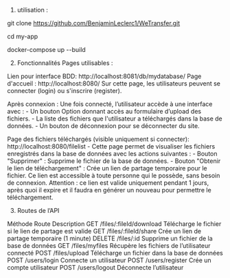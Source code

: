 1.  utilisation :

git clone https://github.com/BenjaminLeclerc1/WeTransfer.git

cd my-app

docker-compose up --build

2. Fonctionnalités
Pages utilisables :

Lien pour interface BDD: http://localhost:8081/db/mydatabase/
Page d'accueil : http://localhost:8080/
    Sur cette page, les utilisateurs peuvent se connecter (login) ou s'inscrire (register).

Après connexion :
    Une fois connecté, l’utilisateur accède à une interface avec :
        - Un bouton Option donnant accès au formulaire d’upload des fichiers.
        - La liste des fichiers que l'utilisateur a téléchargés dans la base de données.
        - Un bouton de déconnexion pour se déconnecter du site.

Page des fichiers téléchargés (visible uniquement si connecter): http://localhost:8080/filelist
    - Cette page permet de visualiser les fichiers enregistrés dans la base de données avec les actions suivantes :
        - Bouton "Supprimer" : Supprime le fichier de la base de données.
        - Bouton "Obtenir le lien de téléchargement" : Crée un lien de partage temporaire pour le fichier. Ce lien est accessible à toute personne qui le possède, sans besoin de connexion. Attention : ce lien est valide uniquement pendant 1 jours, après quoi il expire et il faudra en générer un nouveau pour permettre le téléchargement.

3. Routes de l’API

Méthode	        Route	                        Description
GET     /files/:fileId/download	    Télécharge le fichier si le lien de partage est valide
GET	    /files/:fileId/share	    Crée un lien de partage temporaire (1 minute)
DELETE	/files/:id	                Supprime un fichier de la base de données
GET	    /files/myfiles              Récupère les fichiers de l’utilisateur connecté
POST	/files/upload	            Télécharge un fichier dans la base de données
POST	/users/login	            Connecte un utilisateur
POST	/users/register	            Crée un compte utilisateur
POST	/users/logout	            Déconnecte l’utilisateur